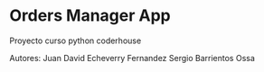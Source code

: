 # Orders Manager App
Proyecto curso python coderhouse

Autores:
Juan David Echeverry Fernandez
Sergio Barrientos Ossa
